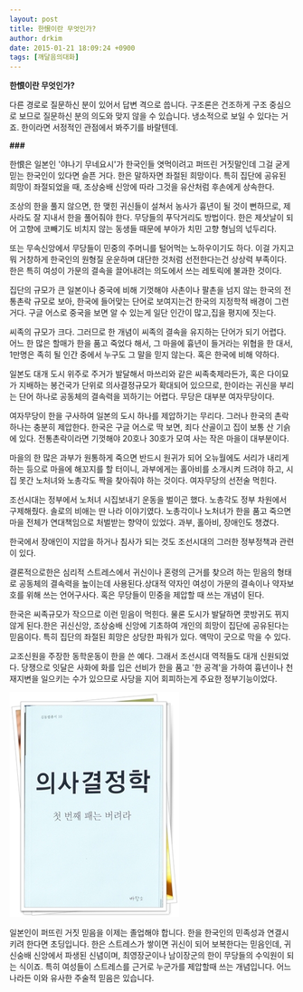 ```yaml
---
layout: post
title: 한恨이란 무엇인가?
author: drkim
date: 2015-01-21 18:09:24 +0900
tags: [깨달음의대화]
---
```

**한恨이란 무엇인가?**

  


다른 경로로 질문하신 분이 있어서 답변 격으로 씁니다. 구조론은 건조하게 구조 중심으로 보므로 질문하신 분의 의도와 맞지 않을 수 있습니다. 냉소적으로 보일 수 있다는 거죠. 한이라면 서정적인 관점에서 봐주기를 바랄텐데. 

  


 **###**

  


한恨은 일본인 '야나기 무네요시'가 한국인들 엿먹이려고 퍼뜨린 거짓말인데 그걸 굳게 믿는 한국인이 있다면 슬픈 거다. 한은 말하자면 좌절된 희망이다. 특히 집단에 공유된 희망이 좌절되었을 때, 조상숭배 신앙에 따라 그것을 유산처럼 후손에게 상속한다. 

  


조상의 한을 풀지 않으면, 한 맺힌 귀신들이 설쳐서 농사가 흉년이 될 것이 뻔하므로, 제사라도 잘 지내서 한을 풀어줘야 한다. 무당들의 푸닥거리도 방법이다. 한은 제삿날이 되어 고향에 코빼기도 비치지 않는 동생들 때문에 부아가 치민 고향 형님의 넋두리다. 

  


또는 무속신앙에서 무당들이 민중의 주머니를 털어먹는 노하우이기도 하다. 이걸 가지고 뭐 거창하게 한국인의 원형질 운운하며 대단한 것처럼 선전한다는건 상상력 부족이다. 한은 특히 여성이 가문의 결속을 끌어내려는 의도에서 쓰는 레토릭에 불과한 것이다. 

  


집단의 규모가 큰 일본이나 중국에 비해 기껏해야 사촌이나 팔촌을 넘지 않는 한국의 전통촌락 규모로 보아, 한국에 들어맞는 단어로 보여지는건 한국의 지정학적 배경이 그런 거다. 구글 어스로 중국을 보면 알 수 있는게 일단 인간이 많고,집을 평지에 짓는다.

  


씨족의 규모가 크다. 그러므로 한 개념이 씨족의 결속을 유지하는 단어가 되기 어렵다. 어느 한 많은 할매가 한을 품고 죽었다 해서, 그 마을에 흉년이 들거라는 위협을 한 대서, 1만명은 족히 될 인간 중에서 누구도 그 말을 믿지 않는다. 혹은 한국에 비해 약하다.

  


일본도 대개 도시 위주로 주거가 발달해서 마쓰리와 같은 씨족축제라든가, 혹은 다이묘가 지배하는 봉건국가 단위로 의사결정규모가 확대되어 있으므로, 한이라는 귀신을 부리는 단어 하나로 공동체의 결속력을 꾀하기는 어렵다. 무당은 대부분 여자무당이다. 

  


여자무당이 한을 구사하여 일본의 도시 하나를 제압하기는 무리다. 그러나 한국의 촌락 하나는 충분히 제압한다. 한국은 구글 어스로 딱 보면, 죄다 산골이고 집이 보통 산 기슭에 있다. 전통촌락이라면 기껏해야 20호나 30호가 모여 사는 작은 마을이 대부분이다. 

  


마을의 한 많은 과부가 원통하게 죽으면 반드시 원귀가 되어 오뉴월에도 서리가 내리게 하는 등으로 마을에 해꼬지를 할 터이니, 과부에게는 홀아비를 소개시켜 드려야 하고, 시집 못간 노처녀와 노총각도 짝을 찾아줘야 하는 것이다. 여자무당의 선전술 먹힌다. 

  


조선시대는 정부에서 노처녀 시집보내기 운동을 벌이곤 했다. 노총각도 정부 차원에서 구제해줬다. 솔로의 비애는 딴 나라 이야기였다. 노총각이나 노처녀가 한을 품고 죽으면 마을 전체가 연대책임으로 처벌받는 향약이 있었다. 과부, 홀아비, 장애인도 챙겼다.

  


한국에서 장애인이 지압을 하거나 침사가 되는 것도 조선시대의 그러한 정부정책과 관련이 있다.

  


결론적으로한은 심리적 스트레스에서 귀신이나 혼령의 근거를 찾으려 하는 믿음의 형태로 공동체의 결속력을 높이는데 사용된다.상대적 약자인 여성이 가문의 결속이나 약자보호를 위해 쓰는 언어구사다. 혹은 무당들이 민중을 제압할 때 쓰는 개념이 된다.

  


한국은 씨족규모가 작으므로 이런 믿음이 먹힌다. 물론 도시가 발달하면 콧방귀도 뀌지 않게 된다.한은 귀신신앙, 조상숭배 신앙에 기초하여 개인의 희망이 집단에 공유된다는 믿음이다. 특히 집단의 좌절된 희망은 상당한 파워가 있다. 액막이 굿으로 막을 수 있다.

  


교조신원을 주장한 동학운동이 한을 쓴 예다. 그래서 조선시대 역적들도 대개 신원되었다. 당쟁으로 잇달은 사화에 화를 입은 선비가 한을 품고 '한 공격'을 가하여 흉년이나 천재지변을 일으키는 수가 있으므로 사당을 지어 회피하는게 주요한 정부기능이었다.

  



![](/files/attach/images/198/138/559/111.JPG)   


  


일본인이 퍼뜨린 거짓 믿음을 이제는 졸업해야 합니다. 한을 한국인의 민족성과 연결시키려 한다면 초딩입니다. 한은 스트레스가 쌓이면 귀신이 되어 보복한다는 믿음인데, 귀신숭배 신앙에서 파생된 신념이며, 최영장군이나 남이장군의 한이 무당들의 수익원이 되는 식이죠. 특히 여성들이 스트레스를 근거로 누군가를 제압할때 쓰는 개념입니다. 어느 나라든 이와 유사한 주술적 믿음은 있습니다.